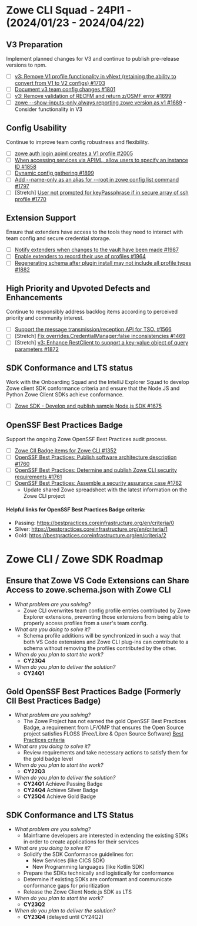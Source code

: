 # Zowe CLI Squad - 24PI1 - (2024/01/23 - 2024/04/22)

## V3 Preparation
Implement planned changes for V3 and continue to publish pre-release versions to npm.
- [ ] [v3: Remove V1 profile functionality in vNext (retaining the ability to convert from V1 to V2 configs) #1703](https://github.com/zowe/zowe-cli/issues/1703)
- [ ] [Document v3 team config changes #1801](https://github.com/zowe/zowe-cli/issues/1801)
- [ ] [v3: Remove validation of RECFM and return z/OSMF error #1699](https://github.com/zowe/zowe-cli/issues/1699)
- [ ] [zowe --show-inputs-only always reporting zowe version as v1 #1689](https://github.com/zowe/zowe-cli/issues/1689) - Consider functionality in V3

## Config Usability
Continue to improve team config robustness and flexibility.
- [ ] [zowe auth login apiml creates a V1 profile #2005](https://github.com/zowe/zowe-cli/issues/2005)
- [ ] [When accessing services via APIML, allow users to specify an instance ID #1858](https://github.com/zowe/zowe-cli/issues/1858)
- [ ] [Dynamic config gathering  #1899](https://github.com/zowe/zowe-cli/issues/1899)
- [ ] [Add --name-only as an alias for --root in zowe config list command #1797](https://github.com/zowe/zowe-cli/issues/1797)
- [ ] [Stretch] [User not prompted for keyPassphrase if in secure array of ssh profile #1770](https://github.com/zowe/zowe-cli/issues/1770)

## Extension Support
Ensure that extenders have access to the tools they need to interact with team config and secure credential storage.
- [ ] [Notify extenders when changes to the vault have been made #1987](https://github.com/zowe/zowe-cli/issues/1987)
- [ ] [Enable extenders to record their use of profiles #1964](https://github.com/zowe/zowe-cli/issues/1964)
- [ ] [Regenerating schema after plugin install may not include all profile types #1882](https://github.com/zowe/zowe-cli/issues/1882)

## High Priority and Upvoted Defects and Enhancements
Continue to responsibly address backlog items according to perceived priority and community interest.
- [ ] [Support the message transmission/reception API for TSO. #1566](https://github.com/zowe/zowe-cli/issues/1566)
- [ ] [Stretch] [Fix overrides.CredentialManager:false inconsistencies #1469](https://github.com/zowe/zowe-cli/issues/1469)
- [ ] [Stretch] [v3: Enhance RestClient to support a key-value object of query parameters #1872](https://github.com/zowe/zowe-cli/issues/1872)

## SDK Conformance and LTS status
Work with the Onboarding Squad and the IntelliJ Explorer Squad to develop Zowe client SDK conformance criteria and ensure that the Node.JS and Python Zowe Client SDKs achieve conformance.
- [ ] [Zowe SDK - Develop and publish sample Node.js SDK #1675](https://github.com/zowe/zowe-cli/issues/1675)

## OpenSSF Best Practices Badge
Support the ongoing Zowe OpenSSF Best Practices audit process.
- [ ] [Zowe CII Badge items for Zowe CLI #1352](https://github.com/zowe/zowe-cli/issues/1352)
- [ ] [OpenSSF Best Practices: Publish software architecture description #1760](https://github.com/zowe/zowe-cli/issues/1760)
- [ ] [OpenSSF Best Practices: Determine and publish Zowe CLI security requirements #1761](https://github.com/zowe/zowe-cli/issues/1761)
- [ ] [OpenSSF Best Practices: Assemble a security assurance case #1762](https://github.com/zowe/zowe-cli/issues/1762)
  - Update shared Zowe spreadsheet with the latest information on the Zowe CLI project

#### Helpful links for OpenSSF Best Practices Badge criteria:
- Passing: https://bestpractices.coreinfrastructure.org/en/criteria/0
- Silver: https://bestpractices.coreinfrastructure.org/en/criteria/1
- Gold: https://bestpractices.coreinfrastructure.org/en/criteria/2

# Zowe CLI / Zowe SDK Roadmap

## Ensure that Zowe VS Code Extensions can Share Access to zowe.schema.json with Zowe CLI
- _What problem are you solving?_
  - Zowe CLI overwrites team config profile entries contributed by Zowe Explorer extensions, preventing those extensions from being able to properly access profiles from a user's team config.
- _What are you doing to solve it?_
  - Schema profile additions will be synchronized in such a way that both VS Code extensions and Zowe CLI plug-ins can contribute to a schema without removing the profiles contributed by the other.
- _When do you plan to start the work?_
  - **CY23Q4**
- _When do you plan to deliver the solution?_
  - **CY24Q1** 

## Gold OpenSSF Best Practices Badge (Formerly CII Best Practices Badge)
- _What problem are you solving?_
  - The Zowe Project has not earned the gold OpenSSF Best Practices Badge, a requirement from LF/OMP that ensures the Open Source project satisfies FLOSS (Free/Libre & Open Source Software) [Best Practices criteria](https://bestpractices.coreinfrastructure.org/en/criteria)
- _What are you doing to solve it?_
  - Review requirements and take necessary actions to satisfy them for the gold badge level 
- _When do you plan to start the work?_
  - **CY22Q3**
- _When do you plan to deliver the solution?_
  - **CY24Q1** Achieve Passing Badge
  - **CY24Q4** Achieve Silver Badge
  - **CY25Q4** Achieve Gold Badge

## SDK Conformance and LTS Status
- _What problem are you solving?_
  - Mainframe developers are interested in extending the existing SDKs in order to create applications for their services
- _What are you doing to solve it?_
  - Solidify the SDK Conformance guidelines for:
    - New Services (like CICS SDK)
    - New Programming languages (like Kotlin SDK)
  - Prepare the SDKs technically and logistically for conformance
  - Determine if existing SDKs are conformant and communicate conformance gaps for prioritization
  - Release the Zowe Client Node.js SDK as LTS
- _When do you plan to start the work?_
  - **CY23Q2**
- _When do you plan to deliver the solution?_
  - **CY23Q4** (delayed until CY24Q2)
